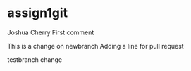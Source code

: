 # assign1git
Joshua Cherry
First comment

This is a change on newbranch
Adding a line for pull request

testbranch change


